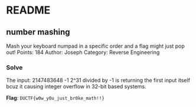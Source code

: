 # README

## number mashing

Mash your keyboard numpad in a specific order and a flag might just pop out!
Points: 184
Author: Joseph
Category: Reverse Engineering

### Solve

The input: 2147483648 -1
2^31 divided by -1 is returning the first input itself bcuz it causing integer overflow in 32-bit based systems.

**Flag**: `DUCTF{w0w_y0u_just_br0ke_math!!}`
